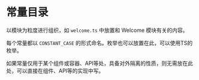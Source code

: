 # 常量目录

以模块为粒度进行组织，如 `welcome.ts` 中放置和 Welcome 模块有关的内容。

每个常量都以 `CONSTANT_CASE` 的形式命名。枚举也可以放置在此，可以使用TS的枚举。

如果常量仅用于某个组件或容器、API等处，具备对外隔离的性质，则无需放在此处，可以直接在组件、API等的实现中写。
